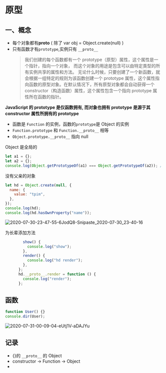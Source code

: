 # 原型

## 一、概念

- 每个对象都有**proto** ( 除了 var obj = Object.create(null) )
- 只有函数才有`prototype`,实例只有 `__proto__`
  > 我们创建的每个函数都有一个 prototype（原型）属性，这个属性是一个指针，指向一个对象，
  > 而这个对象的用途是包含可以由特定类型的所有实例共享的属性和方法。
  > 无论什么时候，只要创建了一个新函数，就会根据一组特定的规则为该函数创建一个 prototype 属性，这个属性指向函数的原型对象。在默认情况下，所有原型对象都会自动获得一个 constructor（构造函数）属性，这个属性包含一个指向 prototype 属性所在函数的指针。

**JavaScript 的 prototype 是仅函数拥有, 而对象也拥有 prototype 是源于其 constructor 属性所拥有的 prototype**

- 函数是 `Function` 的实例，函数的`prototype`是 Object 的实例
- `Function.prototype` 和 `Function.__proto__` 相等
- `Object.prototype.__proto__` 指向 null

Object 是全局的

```javascript
let a1 = {};
let a2 = {};
console.log(Object.getPrototypeOf(a1) === Object.getPrototypeOf(a2)); // true
```

没有父亲的对象

```javascript
let hd = Object.create(null, {
  name: {
    value: "tpim",
  },
});
console.log(hd);
console.log(hd.hasOwnProperty("name"));
```

![2020-07-30-23-47-55-6JodQ8-Snipaste_2020-07-30_23-40-16](https://imgs-201531.oss-cn-hongkong.aliyuncs.com/uPic/2020-07-30-23-47-55-6JodQ8-Snipaste_2020-07-30_23-40-16.png)

为长辈添加方法

```javascript  let hd = {
        show() {
          console.log("show");
        },
        render() {
          console.log("hd render");
        },
      };
      hd.__proto__.render = function () {
        console.log("render");
      };
```

## 函数

```javascript
function User() {}
console.dir(User);
```

![2020-07-31-00-09-04-eUtj1V-aDAJYu](https://imgs-201531.oss-cn-hongkong.aliyuncs.com/uPic/2020-07-31-00-09-04-eUtj1V-aDAJYu.png)

## 记录

- {}的 `__proto__` 的 Object
- constructor -> Function -> Object
-
